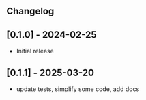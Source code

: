 ## Changelog

## [0.1.0] - 2024-02-25
- Initial release

## [0.1.1] - 2025-03-20
- update tests, simplify some code, add docs
